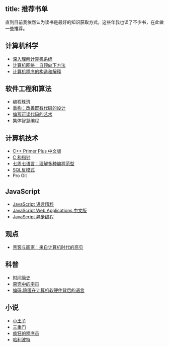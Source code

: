title: 推荐书单
---

直到目前我依然认为读书是最好的知识获取方式，这些年我也读了不少书，在此做一些推荐。

## 计算机科学

* <a href="http://www.amazon.cn/gp/product/B004BJ18KM/ref=as_li_qf_sp_asin_tl?ie=UTF8&camp=536&creative=3200&creativeASIN=B004BJ18KM&linkCode=as2&tag=jysperm07-23">深入理解计算机系统</a><img src="http://ir-cn.amazon-adsystem.com/e/ir?t=jysperm07-23&l=as2&o=28&a=B004BJ18KM" width="1" height="1" border="0" alt="" style="border:none !important; margin:0px !important;" />
* <a href="http://www.amazon.cn/gp/product/B001TCBSJ0/ref=as_li_tf_tl?ie=UTF8&camp=536&creative=3200&creativeASIN=B001TCBSJ0&linkCode=as2&tag=jysperm07-23">计算机网络：自顶向下方法</a><img src="http://ir-cn.amazon-adsystem.com/e/ir?t=jysperm07-23&l=as2&o=28&a=B001TCBSJ0" width="1" height="1" border="0" alt="" style="border:none !important; margin:0px !important;" />
* <a href="http://www.amazon.cn/gp/product/B0011AP7RY/ref=as_li_tf_tl?ie=UTF8&camp=536&creative=3200&creativeASIN=B0011AP7RY&linkCode=as2&tag=jysperm07-23">计算机程序的构造和解释</a><img src="http://ir-cn.amazon-adsystem.com/e/ir?t=jysperm07-23&l=as2&o=28&a=B0011AP7RY" width="1" height="1" border="0" alt="" style="border:none !important; margin:0px !important;" />

## 软件工程和算法

* 编程珠玑
* <a href="http://www.amazon.cn/gp/product/B003BY6PLK/ref=as_li_tf_tl?ie=UTF8&camp=536&creative=3200&creativeASIN=B003BY6PLK&linkCode=as2&tag=jysperm07-23">重构：改善既有代码的设计</a><img src="http://ir-cn.amazon-adsystem.com/e/ir?t=jysperm07-23&l=as2&o=28&a=B003BY6PLK" width="1" height="1" border="0" alt="" style="border:none !important; margin:0px !important;" />
* <a href="http://www.amazon.cn/gp/product/B008B4DTG4/ref=as_li_tf_tl?ie=UTF8&camp=536&creative=3200&creativeASIN=B008B4DTG4&linkCode=as2&tag=jysperm07-23">编写可读代码的艺术</a><img src="http://ir-cn.amazon-adsystem.com/e/ir?t=jysperm07-23&l=as2&o=28&a=B008B4DTG4" width="1" height="1" border="0" alt="" style="border:none !important; margin:0px !important;" />
* 集体智慧编程

## 计算机技术

* <a href="http://www.amazon.cn/gp/product/B008A4XZRI/ref=as_li_tf_tl?ie=UTF8&camp=536&creative=3200&creativeASIN=B008A4XZRI&linkCode=as2&tag=jysperm07-23">C++ Primer Plus 中文版</a><img src="http://ir-cn.amazon-adsystem.com/e/ir?t=jysperm07-23&l=as2&o=28&a=B008A4XZRI" width="1" height="1" border="0" alt="" style="border:none !important; margin:0px !important;" />
* <a href="http://www.amazon.cn/gp/product/B00163LU68/ref=as_li_tf_tl?ie=UTF8&camp=536&creative=3200&creativeASIN=B00163LU68&linkCode=as2&tag=jysperm07-23">C 和指针</a><img src="http://ir-cn.amazon-adsystem.com/e/ir?t=jysperm07-23&l=as2&o=28&a=B00163LU68" width="1" height="1" border="0" alt="" style="border:none !important; margin:0px !important;" />
* <a href="http://www.amazon.cn/gp/product/B008041DUY/ref=as_li_tf_tl?ie=UTF8&camp=536&creative=3200&creativeASIN=B008041DUY&linkCode=as2&tag=jysperm07-23">七周七语言：理解多种编程范型</a><img src="http://ir-cn.amazon-adsystem.com/e/ir?t=jysperm07-23&l=as2&o=28&a=B008041DUY" width="1" height="1" border="0" alt="" style="border:none !important; margin:0px !important;" />
* <a href="http://www.amazon.cn/gp/product/B005N4L03E/ref=as_li_tf_tl?ie=UTF8&camp=536&creative=3200&creativeASIN=B005N4L03E&linkCode=as2&tag=jysperm07-23">SQL反模式</a><img src="http://ir-cn.amazon-adsystem.com/e/ir?t=jysperm07-23&l=as2&o=28&a=B005N4L03E" width="1" height="1" border="0" alt="" style="border:none !important; margin:0px !important;" />
* Pro Git

## JavaScript

* <a href="http://www.amazon.cn/gp/product/B0097CON2S/ref=as_li_tf_tl?ie=UTF8&camp=536&creative=3200&creativeASIN=B0097CON2S&linkCode=as2&tag=jysperm07-23">JavaScript 语言精粹</a><img src="http://ir-cn.amazon-adsystem.com/e/ir?t=jysperm07-23&l=as2&o=28&a=B0097CON2S" width="1" height="1" border="0" alt="" style="border:none !important; margin:0px !important;" />
* <a href="http://www.amazon.cn/gp/product/B0082226FU/ref=as_li_ss_tl?ie=UTF8&camp=536&creative=3132&creativeASIN=B0082226FU&linkCode=as2&tag=jysperm07-23">JavaScript Web Applications 中文版</a><img src="http://ir-cn.amazon-adsystem.com/e/ir?t=jysperm07-23&l=as2&o=28&a=B0082226FU" width="1" height="1" border="0" alt="" style="border:none !important; margin:0px !important;" />
* <a href="http://www.amazon.cn/gp/product/B00CYM0Z8Y/ref=as_li_ss_tl?ie=UTF8&camp=536&creative=3132&creativeASIN=B00CYM0Z8Y&linkCode=as2&tag=jysperm07-23">JavaScript 异步编程</a><img src="http://ir-cn.amazon-adsystem.com/e/ir?t=jysperm07-23&l=as2&o=28&a=B00CYM0Z8Y" width="1" height="1" border="0" alt="" style="border:none !important; margin:0px !important;" />

## 观点

* <a href="http://www.amazon.cn/gp/product/B00G1ZT2C0/ref=as_li_tf_tl?ie=UTF8&camp=536&creative=3200&creativeASIN=B00G1ZT2C0&linkCode=as2&tag=jysperm07-23">黑客与画家：来自计算机时代的高见</a><img src="http://ir-cn.amazon-adsystem.com/e/ir?t=jysperm07-23&l=as2&o=28&a=B00G1ZT2C0" width="1" height="1" border="0" alt="" style="border:none !important; margin:0px !important;" />

## 科普

* <a href="http://www.amazon.cn/gp/product/B00116OR88/ref=as_li_tf_tl?ie=UTF8&camp=536&creative=3200&creativeASIN=B00116OR88&linkCode=as2&tag=jysperm07-23">时间简史</a><img src="http://ir-cn.amazon-adsystem.com/e/ir?t=jysperm07-23&l=as2&o=28&a=B00116OR88" width="1" height="1" border="0" alt="" style="border:none !important; margin:0px !important;" />
* <a href="http://www.amazon.cn/gp/product/B00116OSKK/ref=as_li_tf_tl?ie=UTF8&camp=536&creative=3200&creativeASIN=B00116OSKK&linkCode=as2&tag=jysperm07-23">果壳中的宇宙</a><img src="http://ir-cn.amazon-adsystem.com/e/ir?t=jysperm07-23&l=as2&o=28&a=B00116OSKK" width="1" height="1" border="0" alt="" style="border:none !important; margin:0px !important;" />
* <a href="http://www.amazon.cn/gp/product/B009RSXIB4/ref=as_li_tf_tl?ie=UTF8&camp=536&creative=3200&creativeASIN=B009RSXIB4&linkCode=as2&tag=jysperm07-23">编码:隐匿在计算机软硬件背后的语言</a><img src="http://ir-cn.amazon-adsystem.com/e/ir?t=jysperm07-23&l=as2&o=28&a=B009RSXIB4" width="1" height="1" border="0" alt="" style="border:none !important; margin:0px !important;" />

## 小说

* <a href="http://www.amazon.cn/gp/product/B00ANFMU8W/ref=as_li_tf_tl?ie=UTF8&camp=536&creative=3200&creativeASIN=B00ANFMU8W&linkCode=as2&tag=jysperm07-23">小王子</a><img src="http://ir-cn.amazon-adsystem.com/e/ir?t=jysperm07-23&l=as2&o=28&a=B00ANFMU8W" width="1" height="1" border="0" alt="" style="border:none !important; margin:0px !important;" />
* <a href="http://www.amazon.cn/gp/product/B0011C5FC4/ref=as_li_tf_tl?ie=UTF8&camp=536&creative=3200&creativeASIN=B0011C5FC4&linkCode=as2&tag=jysperm07-23">三重门</a><img src="http://ir-cn.amazon-adsystem.com/e/ir?t=jysperm07-23&l=as2&o=28&a=B0011C5FC4" width="1" height="1" border="0" alt="" style="border:none !important; margin:0px !important;" />
* <a href="http://www.amazon.cn/gp/product/B008QM2476/ref=as_li_tf_tl?ie=UTF8&camp=536&creative=3200&creativeASIN=B008QM2476&linkCode=as2&tag=jysperm07-23">疯狂的程序员</a><img src="http://ir-cn.amazon-adsystem.com/e/ir?t=jysperm07-23&l=as2&o=28&a=B008QM2476" width="1" height="1" border="0" alt="" style="border:none !important; margin:0px !important;" />
* <a href="http://www.amazon.cn/gp/product/B00C4R4J5O/ref=as_li_tf_tl?ie=UTF8&camp=536&creative=3200&creativeASIN=B00C4R4J5O&linkCode=as2&tag=jysperm07-23">哈利波特</a><img src="http://ir-cn.amazon-adsystem.com/e/ir?t=jysperm07-23&l=as2&o=28&a=B00C4R4J5O" width="1" height="1" border="0" alt="" style="border:none !important; margin:0px !important;" />
